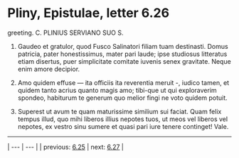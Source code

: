# Pliny, Epistulae, letter 6.26

greeting. C. PLINIUS SERVIANO SUO S.



1. Gaudeo et gratulor, quod Fusco Salinatori filiam tuam destinasti. Domus patricia, pater honestissimus, mater pari laude; ipse studiosus litteratus etiam disertus, puer simplicitate comitate iuvenis senex gravitate. Neque enim amore decipior.



2. Amo quidem effuse — ita officiis ita reverentia meruit -, iudico tamen, et quidem tanto acrius quanto magis amo; tibi-que ut qui exploraverim spondeo, habiturum te generum quo melior fingi ne voto quidem potuit.



3. Superest ut avum te quam maturissime similium sui faciat. Quam felix tempus illud, quo mihi liberos illius nepotes tuos, ut meos vel liberos vel nepotes, ex vestro sinu sumere et quasi pari iure tenere continget! Vale.



---

| --- | --- |
| previous: [6.25](../6.25/) | next: [6.27](../6.27/) |